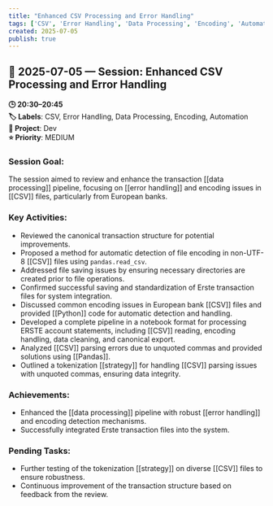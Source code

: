 ```yaml
---
title: "Enhanced CSV Processing and Error Handling"
tags: ['CSV', 'Error Handling', 'Data Processing', 'Encoding', 'Automation']
created: 2025-07-05
publish: true
---
```


## 📅 2025-07-05 — Session: Enhanced CSV Processing and Error Handling

**🕒 20:30–20:45**  
**🏷️ Labels**: CSV, Error Handling, Data Processing, Encoding, Automation  
**📂 Project**: Dev  
**⭐ Priority**: MEDIUM  


### Session Goal:
The session aimed to review and enhance the transaction [[data processing]] pipeline, focusing on [[error handling]] and encoding issues in [[CSV]] files, particularly from European banks.

### Key Activities:
- Reviewed the canonical transaction structure for potential improvements.
- Proposed a method for automatic detection of file encoding in non-UTF-8 [[CSV]] files using `pandas.read_csv`.
- Addressed file saving issues by ensuring necessary directories are created prior to file operations.
- Confirmed successful saving and standardization of Erste transaction files for system integration.
- Discussed common encoding issues in European bank [[CSV]] files and provided [[Python]] code for automatic detection and handling.
- Developed a complete pipeline in a notebook format for processing ERSTE account statements, including [[CSV]] reading, encoding handling, data cleaning, and canonical export.
- Analyzed [[CSV]] parsing errors due to unquoted commas and provided solutions using [[Pandas]].
- Outlined a tokenization [[strategy]] for handling [[CSV]] parsing issues with unquoted commas, ensuring data integrity.

### Achievements:
- Enhanced the [[data processing]] pipeline with robust [[error handling]] and encoding detection mechanisms.
- Successfully integrated Erste transaction files into the system.

### Pending Tasks:
- Further testing of the tokenization [[strategy]] on diverse [[CSV]] files to ensure robustness.
- Continuous improvement of the transaction structure based on feedback from the review.
